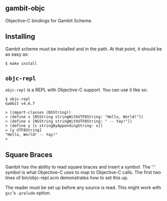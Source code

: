 gambit-objc
-----------

Objective-C bindings for Gambit Scheme.

Installing
----------

Gambit scheme must be installed and in the path.  At that point, it should be
as easy as:

    $ make install

`objc-repl`
-----------

`objc-repl` is a REPL with Objective-C support.  You can use it like so:

    $ objc-repl
    Gambit v4.6.7

    > (import-classes (NSString))
    > (define s [NSString stringWithUTF8String: "Hello, World!"])
    > (define x [NSString stringWithUTF8String: " -- Yay!"])
    > (define y [s stringByAppendingString: x])
    > [y UTF8String]
    "Hello, World! -- Yay!"
    >

Square Braces
-------------

Gambit has the ability to read square braces and insert a symbol.  The
':' symbol is what Objective-C uses to map to Objective-C calls.  The first
two lines of bin/objc-repl.scm demonstrates how to set this up.

The reader must be set up before any source is read.  This might work with
`gsc`'s `-prelude` option.
